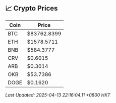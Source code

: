 ## 📈 Crypto Prices

| Coin | Price |
| ---- | ----- |
| BTC | $83762.8399 |
| ETH | $1578.5711 |
| BNB | $584.3777 |
| CRV | $0.6015 |
| ARB | $0.3014 |
| OKB | $53.7386 |
| DOGE | $0.1620 |

_Last Updated: 2025-04-13 22:16:04.11 +0800 HKT_